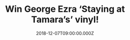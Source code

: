---
campaign-uuid: "c-72d2f5d5-e247-49d1-9629-2f41b64e75e0"
type: "Competition"
category: "Music"
date: "2018-12-07T09:00:00.000Z"
end-date: "2019-01-07T23:59:00.000Z"
disable-form: false
is_promoted: false
has_entry_page: true
title: "Win George Ezra ‘Staying at Tamara’s’ vinyl!"
competition-description: "<p>George Ezra returns with his highly anticipated sophomore\
  \ album Staying At Tamara’s. Three years after the release of his 4x platinum, number\
  \ one debut album Wanted On Voyage, George returns with a collection of “songs about\
  \ escapism, dreaming, anxieties and love. We are giving away his brand new album\
  \ on vinyl edition to one of our lucky members!</p>\n<p>Want to enjoy George Ezra’\
  s new tunes? Click below for a chance to win!</p>\n"
hero-header: "Win George Ezra ‘Staying at Tamara’s’ vinyl!"
terms-confirmation: "N/A"
banner-img: "https://assets.expresslyapp.com/asset-00710995-90a9-4611-a4a8-c30ff0f2095a.jpg"
logo-left-href: "http://club.expressly.io"
logo-left-image: "https://assets.expresslyapp.com/asset-e400d7e2-b0b1-4b19-8b71-9d29d998e7ed.jpg"
logo-left-title: "expressly club"
bg-image-hero: "https://assets.expresslyapp.com/asset-ca29d3e1-c3e4-41fa-abd4-2e76867d34e3.jpg"
bg-image-first: "https://assets.expresslyapp.com/asset-6e8b6a71-fc37-4502-8757-00170f68e2ce.jpg"
section1-content: "<p>Uninhibited, feel-good new single ‘Paradise’ previews the new\
  \ album and is available now to stream and download Just like Wanted On Voyage,\
  \ Staying At Tamara’s was written, created and inspired by George’s travels, including\
  \ spells on the Isle of Skye; at a pig farm in Norfolk; in a former cornflour shed\
  \ in Kent; a converted cow shed in north Wales; and in an Airbnb in Barcelona owned\
  \ by the Tamara of the album’s title. The result is a finger-snapping, brass-blaring,\
  \ wind-in-the-hair album that shines with positivity and encouragement, alongside\
  \ moments of more subdued reflection.</p>\n<p>This album is a MUST! Enter the form\
  \ below for a chance to win and it could be coming home with you! Good luck!</p>\n"
entry-title: "Win George Ezra ‘Staying at Tamara’s’ vinyl!"
entry-content: "<p>Enter the draw to win George Ezra ‘Staying at Tamara’s’ vinyl by\
  \ completing the form below before 23:59 on 7th of January 201.</p>\n"
has-winner: false
prize-description: "George Ezra ‘Staying at Tamara’s’ vinyl."
special-conditions: "Multiple entries are allowed up to one every day.\r\n\r\nThis\
  \ competition is also available on: https://aaa.nme.com/competitions/george-ezra-tamara-vinyl"
country-restrictions:
- "GB"
---